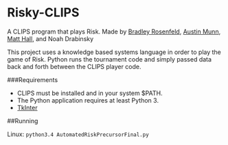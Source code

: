 # Risky-CLIPS
A CLIPS program that plays Risk. Made by [Bradley Rosenfeld](https://github.com/BoringCode), [Austin Munn](https://github.com/amunn33), [Matt Hall](https://github.com/matthalltu), and Noah Drabinsky

This project uses a knowledge based systems language in order to play the game of Risk. Python runs the tournament code and simply passed data back and forth between the CLIPS player code.

###Requirements
 - CLIPS must be installed and in your system $PATH. 
 - The Python application requires at least Python 3.
 - [TkInter](https://wiki.python.org/moin/TkInter)

##Running

Linux: `python3.4 AutomatedRiskPrecursorFinal.py`

